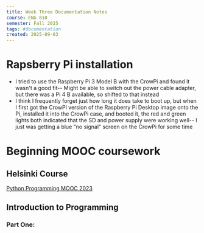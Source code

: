 ```yaml
---
title: Week Three Documentation Notes
course: ENG 810
semester: Fall 2025
tags: #documentation
created: 2025-09-03
---
```


# Rapsberry Pi installation
- I tried to use the Raspberry Pi 3 Model B with the CrowPi and found it wasn't a good fit-- Might be able to switch out the power cable adapter, but there was a Pi 4 B available, so shifted to that instead
- I think I frequently forget just how long it does take to boot up, but when I first got the CrowPi version of the Raspberry Pi Desktop image onto the Pi, installed it into the CrowPi case, and booted it, the red and green lights both indicated that the SD and power supply were working well-- I just was getting a blue "no signal" screen on the CrowPi for some time

# Beginning MOOC coursework

## Helsinki Course
[Python Programming MOOC 2023](https://programming-23.mooc.fi/)

## Introduction to Programming
### Part One: 